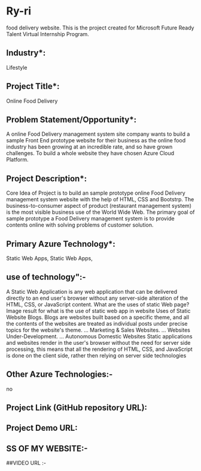 # Ry-ri
food delivery website.
This is the project created for Microsoft Future Ready Talent Virtual Internship Program.

## Industry*:
Lifestyle

## Project Title*:
Online Food Delivery

## Problem Statement/Opportunity*:
A online Food Delivery management system site company wants to build a sample Front End prototype website for their business as the online food industry has been growing at an incredible rate, and so have grown challenges. To build a whole website they have chosen Azure Cloud Platform.

## Project Description*:
Core Idea of Project is to build an sample prototype online Food Delivery management system website with the help of HTML, CSS and Bootstrp. The business-to-consumer aspect of product (restaurant management system) is the most visible business use of the World Wide Web. The primary goal of sample prototype a Food Delivery management system is to provide contents online with solving problems of customer solution.

## Primary Azure Technology*:
Static Web Apps, Static Web Apps,

## use of technology":-
A Static Web Application is any web application that can be delivered directly to an end user's browser without any server-side alteration of the HTML, CSS, or JavaScript content. What are the uses of static Web page? Image result for what is the use of static web app in website Uses of Static Website Blogs. Blogs are websites built based on a specific theme, and all the contents of the websites are treated as individual posts under precise topics for the website's theme. ... Marketing & Sales Websites. ... Websites Under-Development. ... Autonomous Domestic Websites Static applications and websites render in the user's browser without the need for server side processing, this means that all the rendering of HTML, CSS, and JavaScript is done on the client side, rather then relying on server side technologies

## Other Azure Technologies:-
no

## Project Link (GitHub repository URL):

## Project Demo URL:

## SS OF MY WEBSITE:-

##VIDEO URL :-

